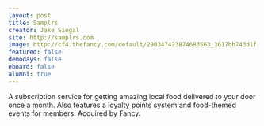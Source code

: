 ```yaml
---
layout: post
title: Samplrs
creator: Jake Siegal
site: http://samplrs.com
image: http://cf4.thefancy.com/default/290347423874683563_3617bb743d1f.jpeg
featured: false
demodays: false
eboard: false
alumni: true
---
```

A subscription service for getting amazing local food delivered to your door once a month. Also features a loyalty points system and food-themed events for members. Acquired by Fancy.